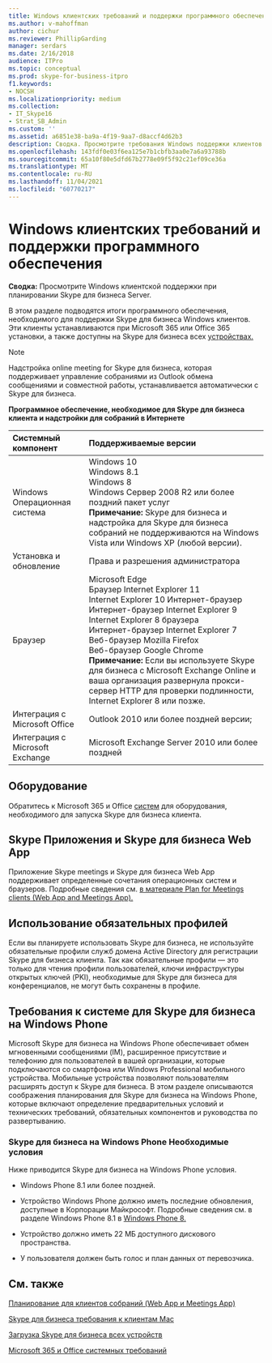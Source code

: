 ```yaml
---
title: Windows клиентских требований и поддержки программного обеспечения
ms.author: v-mahoffman
author: cichur
ms.reviewer: PhillipGarding
manager: serdars
ms.date: 2/16/2018
audience: ITPro
ms.topic: conceptual
ms.prod: skype-for-business-itpro
f1.keywords:
- NOCSH
ms.localizationpriority: medium
ms.collection:
- IT_Skype16
- Strat_SB_Admin
ms.custom: ''
ms.assetid: a6851e38-ba9a-4f19-9aa7-d8accf4d62b3
description: Сводка. Просмотрите требования Windows поддержки клиентов при планировании Skype для бизнеса Server.
ms.openlocfilehash: 143fdf0e03f6ea125e7b1cbfb3aa0e7a6a93788b
ms.sourcegitcommit: 65a10f80e5dfd67b2778e09f5f92c21ef09ce36a
ms.translationtype: MT
ms.contentlocale: ru-RU
ms.lasthandoff: 11/04/2021
ms.locfileid: "60770217"
---
```

# <a name="windows-client-requirements-and-software-support"></a>Windows клиентских требований и поддержки программного обеспечения
 
**Сводка:** Просмотрите Windows клиентской поддержки при планировании Skype для бизнеса Server.
  
В этом разделе подводятся итоги программного обеспечения, необходимого для поддержки Skype для бизнеса Windows клиентов. Эти клиенты устанавливаются при Microsoft 365 или Office 365 установки, а также доступны на Skype для бизнеса всех [устройствах.](https://products.office.com/skype-for-business/download-app?tab=tabs-3)
  
> [!NOTE]
> Надстройка online meeting for Skype для бизнеса, которая поддерживает управление собраниями из Outlook обмена сообщениями и совместной работы, устанавливается автоматически с Skype для бизнеса. 
  
**Программное обеспечение, необходимое для Skype для бизнеса клиента и надстройки для собраний в Интернете**

|**Системный компонент**|**Поддерживаемые версии**|
|:-----|:-----|
|Windows Операционная система  <br/> |Windows 10  <br/> Windows 8.1  <br/> Windows 8 <br/> Windows Сервер 2008 R2 или более поздний пакет услуг  <br/> **Примечание:** Skype для бизнеса и надстройка для Skype для бизнеса собраний не поддерживаются на Windows Vista или Windows XP (любой версии). <br/> |
|Установка и обновление  <br/> |Права и разрешения администратора  <br/> |
|Браузер  <br/> |Microsoft Edge  <br/> Браузер Internet Explorer 11  <br/>  Internet Explorer 10 Интернет-браузер <br/> Интернет-браузер Internet Explorer 9  <br/> Internet Explorer 8 браузера  <br/> Интернет-браузер Internet Explorer 7  <br/> Веб-браузер Mozilla Firefox  <br/>  Веб-браузер Google Chrome  <br/>**Примечание:** Если вы используете Skype для бизнеса с Microsoft Exchange Online и ваша организация развернула прокси-сервер HTTP для проверки подлинности, Internet Explorer 8 или позже.           |
|Интеграция с Microsoft Office  <br/> | Outlook 2010 или более поздней версии; |
|Интеграция с Microsoft Exchange  <br/> | Microsoft Exchange Server 2010 или более поздней  | 
   
## <a name="hardware"></a>Оборудование

Обратитесь к Microsoft 365 и Office [систем](https://products.office.com/office-system-requirements) для оборудования, необходимого для запуска Skype для бизнеса клиента.
  
## <a name="skype-meetings-app-and-skype-for-business-web-app"></a>Skype Приложения и Skype для бизнеса Web App 

Приложение Skype meetings и Skype для бизнеса Web App поддерживает определенные сочетания операционных систем и браузеров. Подробные сведения см. [в материале Plan for Meetings clients (Web App and Meetings App).](meetings-clients.md) 
  
## <a name="using-mandatory-profiles"></a>Использование обязательных профилей

Если вы планируете использовать Skype для бизнеса, не используйте обязательные профили служб домена Active Directory для регистрации Skype для бизнеса клиента. Так как обязательные профили — это только для чтения профили пользователей, ключи инфраструктуры открытых ключей (PKI), необходимые для Skype для бизнеса для конференциалов, не могут быть сохранены в профиле. 
  
## <a name="system-requirements-for-skype-for-business-for-windows-phone"></a>Требования к системе для Skype для бизнеса на Windows Phone
 
 
Microsoft Skype для бизнеса на Windows Phone обеспечивает обмен мгновенными сообщениями (IM), расширенное присутствие и телефонию для пользователей в вашей организации, которые подключаются со смартфона или Windows Professional мобильного устройства. Мобильные устройства позволяют пользователям расширять доступ к Skype для бизнеса. В этом разделе описываются соображения планирования для Skype для бизнеса на Windows Phone, которые включают определение предварительных условий и технических требований, обязательных компонентов и руководства по развертыванию.
  
### <a name="skype-for-business-for-windows-phone-prerequisites"></a>Skype для бизнеса на Windows Phone Необходимые условия

Ниже приводится Skype для бизнеса на Windows Phone условия.
  
- Windows Phone 8.1 или более поздней.
    
- Устройство Windows Phone должно иметь последние обновления, доступные в Корпорации Майкрософт. Подробные сведения см. в разделе Windows Phone 8.1 в [Windows Phone 8.](https://go.microsoft.com/fwlink/p/?LinkID=281961)
    
- Устройство должно иметь 22 МБ доступного дискового пространства.
    
- У пользователя должен быть голос и план данных от перевозчика.


## <a name="see-also"></a>См. также

[Планирование для клиентов собраний (Web App и Meetings App)](meetings-clients.md)
  
[Skype для бизнеса требования к клиентам Mac](mac-requirements.md)

[Загрузка Skype для бизнеса всех устройств](https://products.office.com/skype-for-business/download-app?tab=tabs-3)
  
[Microsoft 365 и Office системных требований](https://products.office.com/office-system-requirements)
